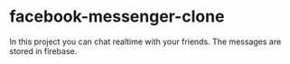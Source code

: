# facebook-messenger-clone
In this project you can chat realtime with your friends. The messages are stored in firebase.
